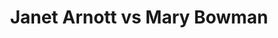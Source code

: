 ---
title: Janet Arnott vs Mary Bowman
player1:
  name: Arnott, Janet
  percent: 83
  wins: 1
  losses: 0
player2:
  name: Bowman, Mary
  percent: 80
  wins: 0
  losses: 1
games:
- player1:
    team: MB
    position: Lead
    percent: 83
    win: 1
    loss: 0
  player2:
    team: 'ON'
    position: Lead
    percent: 80
    win: 0
    loss: 1
  event: Hearts
  year: 1995
  draw: Round Robin(5)
  score: ON 5 - MB 7
- player1:
    team: LAL
    position: Lead
    percent: 73
    win: 1
    loss: 0
  player2:
    team: GOR
    position: Lead
    percent: 84
    win: 0
    loss: 1
  event: Trials (Women)
  year: 1997
  draw: Round Robin(8)
  score: GOR 5 - LAL 8
---